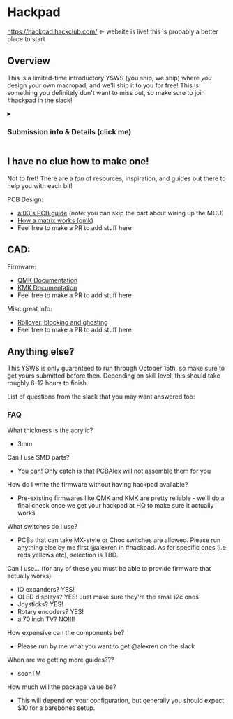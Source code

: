 # Hackpad

https://hackpad.hackclub.com/ <- website is live! this is probably a better place to start

## Overview
This is a limited-time introductory YSWS (you ship, we ship) where *you* design your own macropad, and we'll ship it to you for free! This is something you definitely don't want to miss out, so make sure to join #hackpad in the slack!


<details>
<summary> <h3> Submission info & Details (click me)</summary>


#### You ship:
- A PCB Design and schematic
- Files for a case, either in STL or DXF format.
- Firmware for the keyboard. You are allowed to use QMK or other pre-existing firmware!

#### We'll send you:
- 3 PCBs! Keep one for yourself, or share some with your friends. Or you can keep them all, I won't judge.
- a Seeed XIAO RP2040 microcontroller. They're pretty nifty microcontrollers, so you can use them for something else too
- Switches! Choices TBD, but you'll have a great selection
- Other components you may need, such as LEDs, diodes, knobs, OLED screens, and more!
- Your case! You can either have it 3D printed, laser cut in acrylic, or both.
- A grab bag of DSA keycaps, and a custom Hack Club keycap too


You can get the macropads soldered if you don't have a soldering iron, or we can send you the parts directly if you're up for a soldering task. The only catch is that if you want it to be soldered, you *must* use through-hole components only!

#### Requirements:
- You design a macropad that integrates a [Seeed XIAO RP2040](https://wiki.seeedstudio.com/XIAO-RP2040/) as the main MCU. Nothing else allowed, sorry!
- It has 20 or less inputs. A single input includes a rotary encoder, switch etc.
- It is meaningfully unique to you. This could be as simple as making a custom layout and adding some decor, or as elaborate as writing an entire firmware in Rust
- The PCB only uses 2 layers
- The PCB does not exceed 100mm in length in any direction
- Don't make a macropad with 40 screens. Or out of pure gold. Please!!

Once that's done, you can go on and make a PR. The instructions will be in the template.

</details>

## I have no clue how to make one!

Not to fret! There are a *ton* of resources, inspiration, and guides out there to help you with each bit!

PCB Design:
- [ai03's PCB guide](https://wiki.ai03.com/books/pcb-design) (note: you can skip the part about wiring up the MCU)
- [How a matrix works (qmk)](https://docs.qmk.fm/how_a_matrix_works)
- Feel free to make a PR to add stuff here

CAD:
- 


Firmware:
- [QMK Documentation](https://docs.qmk.fm/newbs)
- [KMK Documentation](https://github.com/KMKfw/kmk_firmware)
- Feel free to make a PR to add stuff here

Misc great info:
- [Rollover, blocking and ghosting](https://deskthority.net/wiki/Rollover,_blocking_and_ghosting)
- Feel free to make a PR to add stuff here

## Anything else?

This YSWS is only guaranteed to run through October 15th, so make sure to get yours submitted before then. Depending on skill level, this should take roughly 6-12 hours to finish.

List of questions from the slack that you may want answered too:

### FAQ

What thickness is the acrylic?
- 3mm

Can I use SMD parts?
- You can! Only catch is that PCBAlex will not assemble them for you

How do I write the firmware without having hackpad available?
- Pre-existing firmwares like QMK and KMK are pretty reliable - we'll do a final check once we get your hackpad at HQ to make sure it actually works

What switches do I use?
- PCBs that can take MX-style or Choc switches are allowed. Please run anything else by me first @alexren in #hackpad. As for specific ones (i.e reds yellows etc), selection is TBD.

Can I use... (for any of these you must be able to provide firmware that actually works)
- IO expanders? YES!
- OLED displays? YES! Just make sure they're the small i2c ones
- Joysticks? YES!
- Rotary encoders? YES!
- a 70 inch TV? NO!!!!

How expensive can the components be?
- Please run by me what you want to get @alexren on the slack

When are we getting more guides???
- soonTM

How much will the package value be?
- This will depend on your configuration, but generally you should expect $10 for a barebones setup.





